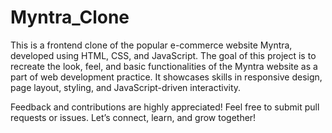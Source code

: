 # Myntra_Clone

This is a frontend clone of the popular e-commerce website Myntra, developed using HTML, CSS, and JavaScript. The goal of this project is to recreate the look, feel, and basic functionalities of the Myntra website as a part of web development practice. It showcases skills in responsive design, page layout, styling, and JavaScript-driven interactivity.

Feedback and contributions are highly appreciated! Feel free to submit pull requests or issues. Let’s connect, learn, and grow together!
